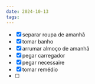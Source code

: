 ```yaml
---
date: 2024-10-13
tags:
---
```


- [x] separar roupa de amanhã
- [x] tomar banho
- [x] arrumar almoço de amanhã
- [x] pegar carregador
- [x] pegar necessaire
- [x] tomar remédio
- [ ] 
